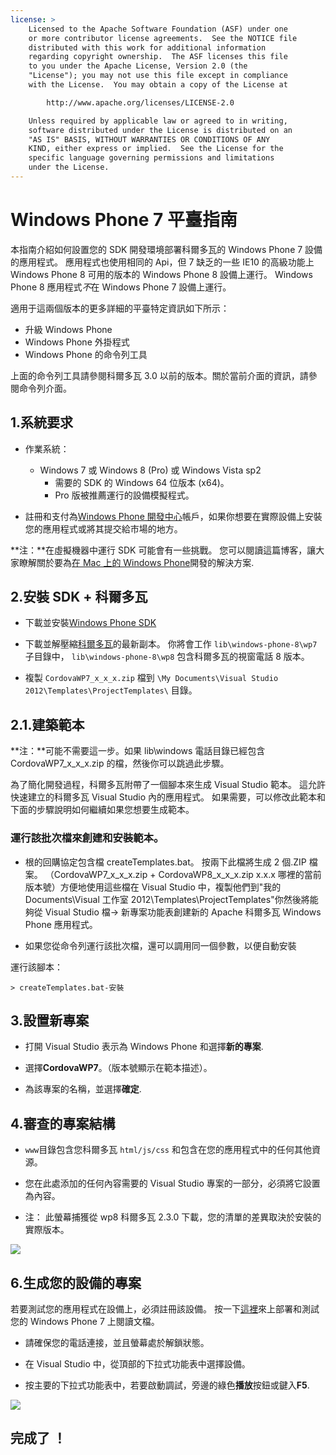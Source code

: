 ```yaml
---
license: >
    Licensed to the Apache Software Foundation (ASF) under one
    or more contributor license agreements.  See the NOTICE file
    distributed with this work for additional information
    regarding copyright ownership.  The ASF licenses this file
    to you under the Apache License, Version 2.0 (the
    "License"); you may not use this file except in compliance
    with the License.  You may obtain a copy of the License at

        http://www.apache.org/licenses/LICENSE-2.0

    Unless required by applicable law or agreed to in writing,
    software distributed under the License is distributed on an
    "AS IS" BASIS, WITHOUT WARRANTIES OR CONDITIONS OF ANY
    KIND, either express or implied.  See the License for the
    specific language governing permissions and limitations
    under the License.
---
```


# Windows Phone 7 平臺指南

本指南介紹如何設置您的 SDK 開發環境部署科爾多瓦的 Windows Phone 7 設備的應用程式。 應用程式也使用相同的 Api，但 7 缺乏的一些 IE10 的高級功能上 Windows Phone 8 可用的版本的 Windows Phone 8 設備上運行。 Windows Phone 8 應用程式*不*在 Windows Phone 7 設備上運行。

適用于這兩個版本的更多詳細的平臺特定資訊如下所示：

*   升級 Windows Phone
*   Windows Phone 外掛程式
*   Windows Phone 的命令列工具

上面的命令列工具請參閱科爾多瓦 3.0 以前的版本。關於當前介面的資訊，請參閱命令列介面。

## 1.系統要求

*   作業系統：
    
    *   Windows 7 或 Windows 8 (Pro) 或 Windows Vista sp2 
        *   需要的 SDK 的 Windows 64 位版本 (x64)。
        *   Pro 版被推薦運行的設備模擬程式。

*   註冊和支付為[Windows Phone 開發中心][1]帳戶，如果你想要在實際設備上安裝您的應用程式或將其提交給市場的地方。

 [1]: http://dev.windowsphone.com/en-us/publish

**注：**在虛擬機器中運行 SDK 可能會有一些挑戰。 您可以閱讀這篇博客，讓大家瞭解關於要為[在 Mac 上的 Windows Phone][2]開發的解決方案.

 [2]: http://aka.ms/BuildaWP8apponaMac

## 2.安裝 SDK + 科爾多瓦

*   下載並安裝[Windows Phone SDK][3]

*   下載並解壓縮[科爾多瓦][4]的最新副本。 你將會工作 `lib\windows-phone-8\wp7` 子目錄中， `lib\windows-phone-8\wp8` 包含科爾多瓦的視窗電話 8 版本。

*   複製 `CordovaWP7_x_x_x.zip` 檔到 `\My Documents\Visual Studio 2012\Templates\ProjectTemplates\` 目錄。

 [3]: http://www.microsoft.com/download/en/details.aspx?displaylang=en&id=27570/
 [4]: http://phonegap.com/download

## 2.1.建築範本

**注：**可能不需要這一步。如果 lib\windows 電話目錄已經包含 CordovaWP7\_x\_x_x.zip 的檔，然後你可以跳過此步驟。

為了簡化開發過程，科爾多瓦附帶了一個腳本來生成 Visual Studio 範本。 這允許快速建立的科爾多瓦 Visual Studio 內的應用程式。 如果需要，可以修改此範本和下面的步驟說明如何繼續如果您想要生成範本。

### 運行該批次檔來創建和安裝範本。

*   根的回購協定包含檔 createTemplates.bat。 按兩下此檔將生成 2 個.ZIP 檔案。 （CordovaWP7\_x\_x\_x.zip + CordovaWP8\_x\_x\_x.zip x.x.x 哪裡的當前版本號）方便地使用這些檔在 Visual Studio 中，複製他們到"我的 Documents\Visual 工作室 2012\Templates\ProjectTemplates\"你然後將能夠從 Visual Studio 檔-> 新專案功能表創建新的 Apache 科爾多瓦 Windows Phone 應用程式。

*   如果您從命令列運行該批次檔，還可以調用同一個參數，以便自動安裝

運行該腳本：

    > createTemplates.bat-安裝
    

## 3.設置新專案

*   打開 Visual Studio 表示為 Windows Phone 和選擇**新的專案**.

*   選擇**CordovaWP7**。（版本號顯示在範本描述）。

*   為該專案的名稱，並選擇**確定**.

## 4.審查的專案結構

*   `www`目錄包含您科爾多瓦 `html/js/css` 和包含在您的應用程式中的任何其他資源。

*   您在此處添加的任何內容需要的 Visual Studio 專案的一部分，必須將它設置為內容。

*   注： 此螢幕捕獲從 wp8 科爾多瓦 2.3.0 下載，您的清單的差異取決於安裝的實際版本。

![][5]

 [5]: img/guide/platforms/wp8/projectStructure.png

## 6.生成您的設備的專案

若要測試您的應用程式在設備上，必須註冊該設備。 按一下[這裡][6]來上部署和測試您的 Windows Phone 7 上閱讀文檔。

 [6]: http://msdn.microsoft.com/en-us/library/windowsphone/develop/ff402565(v=vs.105).aspx

*   請確保您的電話連接，並且螢幕處於解鎖狀態。

*   在 Visual Studio 中，從頂部的下拉式功能表中選擇設備。

*   按主要的下拉式功能表中，若要啟動調試，旁邊的綠色**播放**按鈕或鍵入**F5**.

![][7]

 [7]: img/guide/platforms/wp7/wpd.png

## 完成了 ！